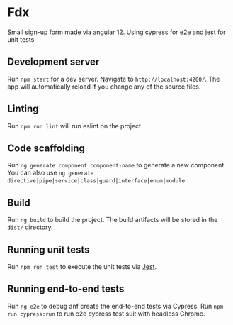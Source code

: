 # Fdx

Small sign-up form made via angular 12. Using cypress for e2e and jest for unit tests

## Development server

Run `npm start` for a dev server. Navigate to `http://localhost:4200/`. The app will automatically reload if you change
any of the source files.

## Linting

Run `npm run lint` will run eslint on the project.

## Code scaffolding

Run `ng generate component component-name` to generate a new component. You can also
use `ng generate directive|pipe|service|class|guard|interface|enum|module`.

## Build

Run `ng build` to build the project. The build artifacts will be stored in the `dist/` directory.

## Running unit tests

Run `npm run test` to execute the unit tests via [Jest](https://jestjs.io/).

## Running end-to-end tests

Run `ng e2e` to debug anf create the end-to-end tests via Cypress. Run `npm run cypress:run` to run e2e cypress test
suit with headless Chrome.

